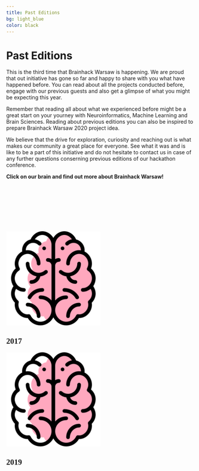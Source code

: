 ```yaml
---
title: Past Editions
bg: light_blue
color: black
---
```


# Past Editions

This is the third time that Brainhack Warsaw is happening. We are proud that out initiative has gone so far and happy to share with you what have happened before. You can read about all the projects conducted before, engage with our previous guests and also get a glimpse of what you might be expecting this year. 

Remember that reading all about what we experienced before might be a great start on your yourney with Neuroinformatics, Machine Learning and Brain Sciences. Reading about previous editions you can also be inspired to prepare Brainhack Warsaw 2020 project idea.

We believe that the drive for exploration, curiosity and reaching out is what makes our community a great place for everyone. See what it was and is like to be a part of this initiative and do not hesitate to contact us in case of any further questions conserning previous editions of our hackathon conference.



**Click on our brain and find out more about Brainhack Warsaw!**

<br>

<div id="profile-container">
    <div>
        <p>‎‎‎‎‎‎ ‎‎ ‎‎ ‎‎ ‎‎ ‎‎ ‎‎ ‎‎ ‎‎ ‎‎ ‎‎ ‎‎ ‎‎ ‎‎ ‎‎ ‎‎ ‎‎ ‎‎ ‎‎ ‎‎ ‎‎ ‎‎ ‎</p>
    </div> 
        <div>
        <p>‎‎‎‎‎‎ ‎‎ ‎‎ ‎‎ ‎‎ ‎‎ ‎‎ ‎‎ ‎‎ ‎‎ ‎‎ ‎‎ ‎‎ ‎‎ ‎‎ ‎‎ ‎‎ ‎‎ ‎‎ ‎‎ ‎‎ ‎‎ ‎</p>
    </div> 
        <div>
        <p>‎‎‎‎‎‎ ‎‎ ‎‎ ‎‎ ‎‎ ‎‎ ‎‎ ‎‎ ‎‎ ‎‎ ‎‎ ‎‎ ‎‎ ‎‎ ‎‎ ‎‎ ‎‎ ‎‎ ‎‎ ‎‎ ‎‎ ‎‎ ‎</p>
    </div> 
    <div>
        <a href="https://brainhackwarsaw2017.github.io/" target="_blank">
        <img src="img/brain_ico.png" width="50%" height="50%" align="center" alt="Brainhack 2017">
        </a>
        <h2 style="font-family:verdana;">2017</h2>
    </div>
    <div>
        <a href="https://brainhackwarsaw2019.github.io" target="_blank">
        <img  src="img/brain_ico.png" align="center" width="50%" height="50%" alt="Brainhack 2019">
        </a>
        <h2 style="font-family:verdana;">2019</h2>
    </div>
     <div>
        <p>‎‎‎‎‎‎ ‎‎ ‎‎ ‎‎ ‎‎ ‎‎ ‎‎ ‎‎ ‎‎ ‎‎ ‎‎ ‎‎ ‎‎ ‎‎ ‎‎ ‎‎ ‎‎ ‎‎ ‎‎ ‎‎ ‎‎ ‎‎ ‎</p>
    </div> 
</div>